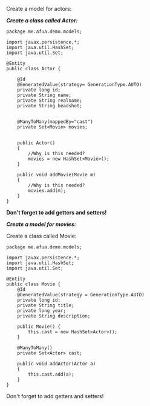 Create a model for actors:

***Create a class called Actor:***
```
package me.afua.demo.models;

import javax.persistence.*;
import java.util.HashSet;
import java.util.Set;

@Entity
public class Actor {

    @Id
    @GeneratedValue(strategy= GenerationType.AUTO)
    private long id;
    private String name;
    private String realname;
    private String headshot;


    @ManyToMany(mappedBy="cast")
    private Set<Movie> movies;


    public Actor()
    {
        //Why is this needed?
        movies = new HashSet<Movie>();
    }

    public void addMovie(Movie m)
    {
        //Why is this needed?
        movies.add(m);
    }
}
```
****Don't forget to add getters and setters!****

***Create a model for movies:***

Create a class called Movie:

```
package me.afua.demo.models;

import javax.persistence.*;
import java.util.HashSet;
import java.util.Set;

@Entity
public class Movie {
    @Id
    @GeneratedValue(strategy = GenerationType.AUTO)
    private long id;
    private String title;
    private long year;
    private String description;

    public Movie() {
        this.cast = new HashSet<Actor>();
    }

    @ManyToMany()
    private Set<Actor> cast;

    public void addActor(Actor a)
    {
        this.cast.add(a);
    }
}
```

Don't forget to add getters and setters!
